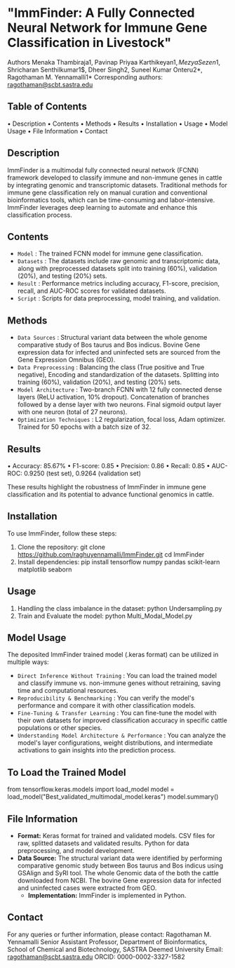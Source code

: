 # "ImmFinder: A Fully Connected Neural Network for Immune Gene Classification in Livestock"
Authors
Menaka Thambiraja1, Pavinap Priyaa Karthikeyan1$, Mezya Sezen1$, Shricharan Senthilkumar1$, Dheer Singh2, Suneel Kumar Onteru2*, Ragothaman M. Yennamalli1*
Corresponding authors: ragothaman@scbt.sastra.edu
## Table of Contents
•	Description
•	Contents
•	Methods
•	Results
•	Installation
•	Usage
•	Model Usage
•	File Information
•	Contact
## Description
ImmFinder is a multimodal fully connected neural network (FCNN) framework developed to classify immune and non-immune genes in cattle by integrating genomic and transcriptomic datasets. Traditional methods for immune gene classification rely on manual curation and conventional bioinformatics tools, which can be time-consuming and labor-intensive. ImmFinder leverages deep learning to automate and enhance this classification process.
## Contents
- `Model` : The trained FCNN model for immune gene classification.
- `Datasets` : The datasets include raw genomic and transcriptomic data, along with preprocessed datasets split into training (60%), validation (20%), and testing (20%) sets.
- `Result` : Performance metrics including accuracy, F1-score, precision, recall, and AUC-ROC scores for validated datasets.
- `Script` : Scripts for data preprocessing, model training, and validation.

## Methods
- `Data Sources` : Structural variant data between the whole genome comparative study of Bos taurus and Bos indicus. Bovine Gene expression data for infected and uninfected sets are sourced from the Gene Expression Omnibus (GEO).
- `Data Preprocessing` : Balancing the class (True positive and True negative), Encoding and standardization of the datasets. Splitting into training (60%), validation (20%), and testing (20%) sets.
- `Model Architecture` : Two-branch FCNN with 12 fully connected dense layers (ReLU activation, 10% dropout). Concatenation of branches followed by a dense layer with two neurons. Final sigmoid output layer with one neuron (total of 27 neurons).
- `Optimization Techniques` : L2 regularization, focal loss, Adam optimizer. Trained for 50 epochs with a batch size of 32.

## Results
•	Accuracy: 85.67%
•	F1-score: 0.85
•	Precision: 0.86
•	Recall: 0.85
•	AUC-ROC: 0.9250 (test set), 0.9264 (validation set)

These results highlight the robustness of ImmFinder in immune gene classification and its potential to advance functional genomics in cattle.

## Installation
To use ImmFinder, follow these steps:
1.	Clone the repository:
git clone https://github.com/raghuyennamalli/ImmFinder.git
cd ImmFinder
2. Install dependencies:
pip install tensorflow numpy pandas scikit-learn matplotlib seaborn

## Usage
1. Handling the class imbalance in the dataset:
python Undersampling.py
2. Train and Evaluate the model:
python Multi_Modal_Model.py

## Model Usage
The deposited ImmFinder trained model (.keras format) can be utilized in multiple ways:
- `Direct Inference Without Training` : You can load the trained model and classify immune vs. non-immune genes without retraining, saving time and computational resources.
- `Reproducibility & Benchmarking` : You can verify the model's performance and compare it with other classification models.
- `Fine-Tuning & Transfer Learning` : You can fine-tune the model with their own datasets for improved classification accuracy in specific cattle populations or other species.
- `Understanding Model Architecture & Performance` : You can analyze the model's layer configurations, weight distributions, and intermediate activations to gain insights into the prediction process.

## To Load the Trained Model
from tensorflow.keras.models import load_model
model = load_model("Best_validated_multimodal_model.keras")
model.summary()


## File Information
- **Format:** Keras format for trained and validated models. CSV files for raw, splitted datasets and validated results. Python for data preprocessing, and model development.
- **Data Source:** The structural variant data were identified by performing comparative genomic study between Bos taurus and Bos indicus using GSAlign and SyRI tool. The whole Genomic data of the both the cattle downloaded from NCBI. The bovine Gene expression data for infected and uninfected cases were extracted from GEO.
  - **Implementation:** ImmFinder is implemented in Python.

## Contact
For any queries or further information, please contact:
Ragothaman M. Yennamalli
Senior Assistant Professor, Department of Bioinformatics, School of Chemical and Biotechnology, SASTRA Deemed University
Email: ragothaman@scbt.sastra.edu
ORCID: 0000-0002-3327-1582


